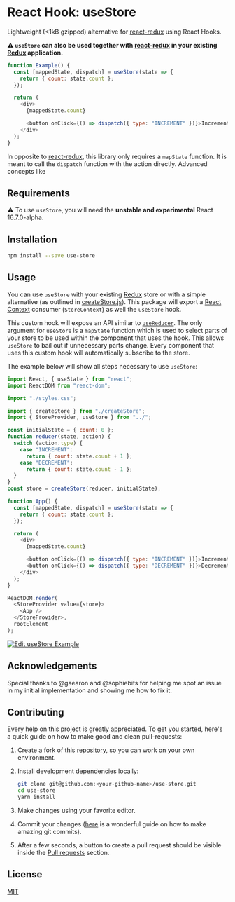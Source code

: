 # React Hook: useStore

Lightweight (<1kB gzipped) alternative for [react-redux][] using React Hooks.

__⚠️ `useStore` can also be used together with [react-redux][] in your existing [Redux][] application.__

```js
function Example() {
  const [mappedState, dispatch] = useStore(state => {
    return { count: state.count };
  });

  return (
    <div>
      {mappedState.count}

      <button onClick={() => dispatch({ type: "INCREMENT" })}>Increment</button>
    </div>
  );
}
```

In opposite to [react-redux][], this library only requires a `mapState` function. It is meant to call the `dispatch` function with the action directly. Advanced concepts like

## Requirements

⚠️ To use `useStore`, you will need the **unstable and experimental** React 16.7.0-alpha.

## Installation

```bash
npm install --save use-store
```

## Usage

You can use `useStore` with your existing [Redux][] store or with a simple alternative (as outlined in [createStore.js](./example/createStore.js)). This package will export
a [React Context](https://reactjs.org/docs/context.html) consumer (`StoreContext`) as well the `useStore` hook.

This custom hook will expose an API similar to [`useReducer`](https://reactjs.org/docs/hooks-reference.html#usereducer). The only argument for `useStore` is a `mapState` function which is used to select parts of your store to be used within the component that uses the hook. This allows `useStore` to bail out if unnecessary parts change. Every component that uses this custom hook will automatically subscribe to the store.

The example below will show all steps necessary to use `useStore`:

```js
import React, { useState } from "react";
import ReactDOM from "react-dom";

import "./styles.css";

import { createStore } from "./createStore";
import { StoreProvider, useStore } from "../";

const initialState = { count: 0 };
function reducer(state, action) {
  switch (action.type) {
    case "INCREMENT":
      return { count: state.count + 1 };
    case "DECREMENT":
      return { count: state.count - 1 };
  }
}
const store = createStore(reducer, initialState);

function App() {
  const [mappedState, dispatch] = useStore(state => {
    return { count: state.count };
  });

  return (
    <div>
      {mappedState.count}

      <button onClick={() => dispatch({ type: "INCREMENT" })}>Increment</button>
      <button onClick={() => dispatch({ type: "DECREMENT" })}>Decrement</button>
    </div>
  );
}

ReactDOM.render(
  <StoreProvider value={store}>
    <App />
  </StoreProvider>,
  rootElement
);
```

[![Edit useStore Example](https://codesandbox.io/static/img/play-codesandbox.svg)](https://codesandbox.io/s/4w406kwy44)

## Acknowledgements

Special thanks to @gaearon and @sophiebits for helping me spot an issue in my initial implementation and showing me how to fix it.

## Contributing

Every help on this project is greatly appreciated. To get you started, here's a quick guide on how to make good and clean pull-requests:

1.  Create a fork of this [repository](https://github.com/philipp-spiess/use-store), so you can work on your own environment.
2.  Install development dependencies locally:

    ```bash
    git clone git@github.com:<your-github-name>/use-store.git
    cd use-store
    yarn install
    ```

3.  Make changes using your favorite editor.
4.  Commit your changes ([here](https://chris.beams.io/posts/git-commit/) is a wonderful guide on how to make amazing git commits).
5.  After a few seconds, a button to create a pull request should be visible inside the [Pull requests](https://github.com/philipp-spiess/use-store/pulls) section.

## License

[MIT](https://github.com/philipp-spiess/use-store/blob/master/README.md)

[Redux]: https://redux.js.org/introduction
[react-redux]: https://github.com/reduxjs/react-redux
